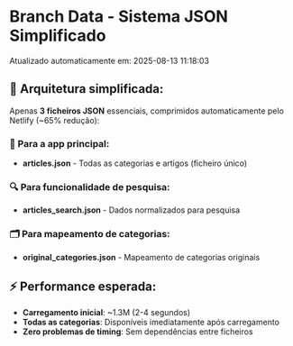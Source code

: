 # Branch Data - Sistema JSON Simplificado
Atualizado automaticamente em: 2025-08-13 11:18:03

## 🎯 Arquitetura simplificada:
Apenas **3 ficheiros JSON** essenciais, comprimidos automaticamente pelo Netlify (~65% redução):

### 📱 Para a app principal:
- **articles.json** - Todas as categorias e artigos (ficheiro único)

### 🔍 Para funcionalidade de pesquisa:
- **articles_search.json** - Dados normalizados para pesquisa

### 🗂️ Para mapeamento de categorias:
- **original_categories.json** - Mapeamento de categorias originais

## ⚡ Performance esperada:
- **Carregamento inicial**: ~1.3M (2-4 segundos)
- **Todas as categorias**: Disponíveis imediatamente após carregamento
- **Zero problemas de timing**: Sem dependências entre ficheiros
